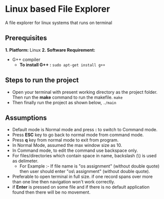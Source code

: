 # Linux based File Explorer
A file explorer for linux systems that runs on terminal
## Prerequisites

**1. Platform:** Linux 
**2. Software Requirement:**
* G++ compiler
   * **To install G++ :** ```sudo apt-get install g++```

## Steps to run the project
- Open your terminal with present working directory as the project folder. Then run the **make** command to run the makefile.
    ```make```
- Then finally run the project as shown below, 
    ```./main```
## Assumptions
* Default mode is Normal mode and press **:** to switch to Command mode.
* Press **ESC** key to go back to normal mode from command mode.
* Press **q** key from normal mode to exit from program.
* In Normal Mode, assumed the max window size as 10.
* In Command mode, to edit the command use backspace only.
* For files/directories which contain space in name, backslash (\\) is used as delimeter. 
   * For Example :- If file name is "os assignment" (without double quote) then user should enter "os\ assignment" (without double quote).
* Preferable to open terminal in full size. if one record spans over more than one line then navigation won't work correctly.
* if **Enter** is pressed on some file and if there is no default application found then there will be no movement.

